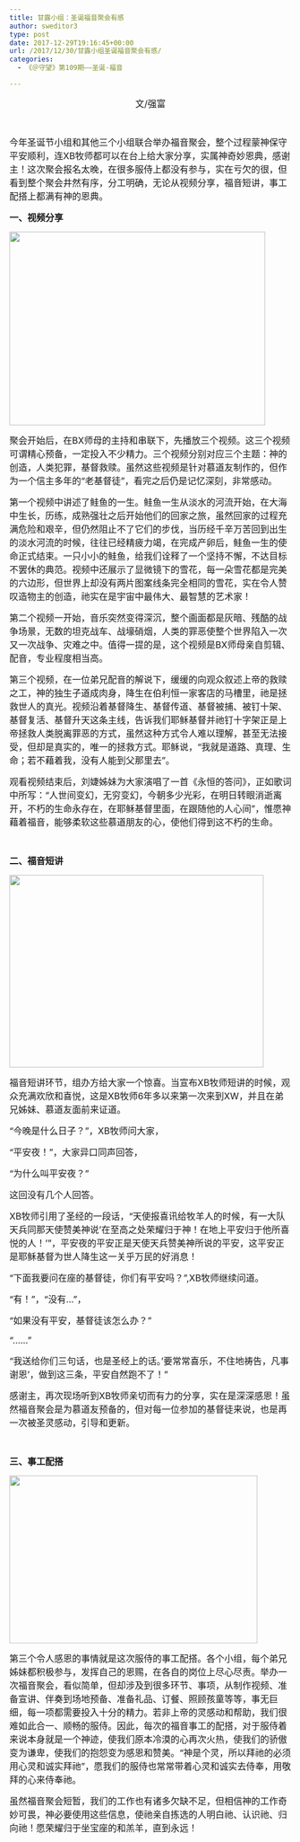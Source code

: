 ```yaml
---
title: 甘露小组：圣诞福音聚会有感
author: sweditor3
type: post
date: 2017-12-29T19:16:45+00:00
url: /2017/12/30/甘露小组圣诞福音聚会有感/
categories:
  - 《＠守望》第109期——圣诞·福音

---
```

<p style="text-align: center;">
  <span style="font-size: 12pt;">文/强富</span>
</p>

&nbsp;

<span style="font-size: 12pt;">今年圣诞节小组和其他三个小组联合举办福音聚会，整个过程蒙神保守平安顺利，连XB牧师都可以在台上给大家分享，实属神奇妙恩典，感谢主！这次聚会报名太晚，在很多服侍上都没有参与，实在亏欠的很，但看到整个聚会井然有序，分工明确，无论从视频分享，福音短讲，事工配搭上都满有神的恩典。</span>

<span style="font-size: 12pt;"><strong>一、视频分享</strong></span>

<img class="aligncenter  wp-image-16270" src="http://t5.shwchurch.org/wp-content/uploads/2017/12/微信图片_20171229154652.jpg" alt="" width="457" height="345" />

<span style="font-size: 12pt;">聚会开始后，在BX师母的主持和串联下，先播放三个视频。这三个视频可谓精心预备，一定投入不少精力。三个视频分别对应三个主题：神的创造，人类犯罪，基督救赎。虽然这些视频是针对慕道友制作的，但作为一个信主多年的“老基督徒”，看完之后仍是记忆深刻，非常感动。</span>

<span style="font-size: 12pt;">第一个视频中讲述了鲑鱼的一生。鲑鱼一生从淡水的河流开始，在大海中生长，历练，成熟强壮之后开始他们的回家之旅，虽然回家的过程充满危险和艰辛，但仍然阻止不了它们的步伐，当历经千辛万苦回到出生的淡水河流的时候，往往已经精疲力竭，在完成产卵后，鲑鱼一生的使命正式结束。一只小小的鲑鱼，给我们诠释了一个坚持不懈，不达目标不罢休的典范。视频中还展示了显微镜下的雪花，每一朵雪花都是完美的六边形，但世界上却没有两片图案线条完全相同的雪花，实在令人赞叹造物主的创造，祂实在是宇宙中最伟大、最智慧的艺术家！</span>

<span style="font-size: 12pt;">第二个视频一开始，音乐突然变得深沉，整个画面都是灰暗、残酷的战争场景，无数的坦克战车、战壕硝烟，人类的罪恶使整个世界陷入一次又一次战争、灾难之中。值得一提的是，这个视频是BX师母亲自剪辑、配音，专业程度相当高。</span>

<span style="font-size: 12pt;">第三个视频，在一位弟兄配音的解说下，缓缓的向观众叙述上帝的救赎之工，神的独生子道成肉身，降生在伯利恒一家客店的马槽里，祂是拯救世人的真光。视频沿着基督降生、基督传道、基督被捕、被钉十架、基督复活、基督升天这条主线，告诉我们耶稣基督并祂钉十字架正是上帝拯救人类脱离罪恶的方式，虽然这种方式令人难以理解，甚至无法接受，但却是真实的，唯一的拯救方式。耶稣说，“我就是道路、真理、生命；若不藉着我，没有人能到父那里去”。</span>

<span style="font-size: 12pt;">观看视频结束后，刘婕姊妹为大家演唱了一首《永恒的答问》，正如歌词中所写：“人世间变幻，无穷变幻，今朝多少光彩，在明日转眼消逝离开，不朽的生命永存在，在耶稣基督里面，在跟随他的人心间”，惟愿神藉着福音，能够柔软这些慕道朋友的心，使他们得到这不朽的生命。</span>

&nbsp;

<span style="font-size: 12pt;"><strong>二、福音短讲</strong></span>

<img class="aligncenter  wp-image-16271" src="http://t5.shwchurch.org/wp-content/uploads/2017/12/微信图片_20171229154637.jpg" alt="" width="454" height="343" />

<span style="font-size: 12pt;">福音短讲环节，组办方给大家一个惊喜。当宣布XB牧师短讲的时候，观众充满欢欣和喜悦，这是XB牧师6年多以来第一次来到XW，并且在弟兄姊妹、慕道友面前来证道。</span>

<span style="font-size: 12pt;">“今晚是什么日子？”，XB牧师问大家，</span>

<span style="font-size: 12pt;">“平安夜！”，大家异口同声回答，</span>

<span style="font-size: 12pt;">“为什么叫平安夜？”</span>

<span style="font-size: 12pt;">这回没有几个人回答。</span>

<span style="font-size: 12pt;">XB牧师引用了圣经的一段话，“天使报喜讯给牧羊人的时候，有一大队天兵同那天使赞美神说&#8217;在至高之处荣耀归于神！在地上平安归于他所喜悦的人！&#8217;”，平安夜的平安正是天使天兵赞美神所说的平安，这平安正是耶稣基督为世人降生这一关乎万民的好消息！</span>

<span style="font-size: 12pt;">“下面我要问在座的基督徒，你们有平安吗？”,XB牧师继续问道。</span>

<span style="font-size: 12pt;">“有！”，“没有&#8230;”，</span>

<span style="font-size: 12pt;">“如果没有平安，基督徒该怎么办？”</span>

<span style="font-size: 12pt;">“……”</span>

<span style="font-size: 12pt;">“我送给你们三句话，也是圣经上的话。&#8217;要常常喜乐，不住地祷告，凡事谢恩&#8217;，做到这三条，平安自然跑不了！”</span>

<span style="font-size: 12pt;">感谢主，再次现场听到XB牧师亲切而有力的分享，实在是深深感恩！虽然福音聚会是为慕道友预备的，但对每一位参加的基督徒来说，也是再一次被圣灵感动，引导和更新。</span>

&nbsp;

<span style="font-size: 12pt;"><strong>三、事工配搭</strong></span>

<img class="aligncenter  wp-image-16272" src="http://t5.shwchurch.org/wp-content/uploads/2017/12/微信图片_20171230025158.jpg" alt="" width="443" height="299" />

<span style="font-size: 12pt;">第三个令人感恩的事情就是这次服侍的事工配搭。各个小组，每个弟兄姊妹都积极参与，发挥自己的恩赐，在各自的岗位上尽心尽责。举办一次福音聚会，看似简单，但却涉及到很多环节、事项，从制作视频、准备宣讲、伴奏到场地预备、准备礼品、订餐、照顾孩童等等，事无巨细，每一项都需要投入十分的精力。若非上帝的灵感动和帮助，我们很难如此合一、顺畅的服侍。因此，每次的福音事工的配搭，对于服侍着来说本身就是一个神迹，使我们原本冷漠的心再次火热，使我们的骄傲变为谦卑，使我们的抱怨变为感恩和赞美。“神是个灵，所以拜祂的必须用心灵和诚实拜祂”，愿我们的服侍也常常带着心灵和诚实去侍奉，用敬拜的心来侍奉祂。</span>

<span style="font-size: 12pt;">虽然福音聚会短暂，我们的工作也有诸多欠缺不足，但相信神的工作奇妙可畏，神必要使用这些信息，使祂亲自拣选的人明白祂、认识祂、归向祂！愿荣耀归于坐宝座的和羔羊，直到永远！</span>